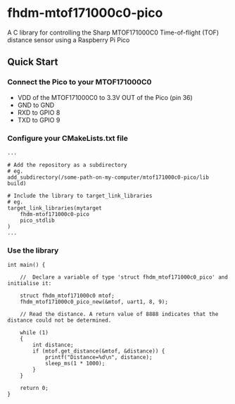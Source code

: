 # fhdm-mtof171000c0-pico
A C library for controlling the Sharp MTOF171000C0 Time-of-flight (TOF) distance sensor using a Raspberry Pi Pico

## Quick Start

### Connect the Pico to your MTOF171000C0

- VDD of the MTOF171000C0 to 3.3V OUT of the Pico (pin 36)
- GND to GND
- RXD to GPIO 8
- TXD to GPIO 9


### Configure your CMakeLists.txt file
```
...

# Add the repository as a subdirectory
# eg.
add_subdirectory(/some-path-on-my-computer/mtof171000c0-pico/lib build)

# Include the library to target_link_libraries
# eg.
target_link_libraries(mytarget 
    fhdm-mtof171000c0-pico
    pico_stdlib 
)
...
```

### Use the library

```
int main() {

    //  Declare a variable of type 'struct fhdm_mtof171000c0_pico' and initialise it:

    struct fhdm_mtof171000c0 mtof;
    fhdm_mtof171000c0_pico_new(&mtof, uart1, 8, 9);

    // Read the distance. A return value of 8888 indicates that the distance could not be determined.

    while (1)
    {
        int distance;
        if (mtof.get_distance(&mtof, &distance)) {
            printf("Distance=%d\n", distance);
            sleep_ms(1 * 1000);
        }
    }

    return 0;
}
```

